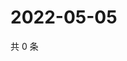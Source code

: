 # 2022-05-05

共 0 条

<!-- BEGIN WEIBO -->
<!-- 最后更新时间 Thu May 05 2022 02:19:19 GMT+0800 (China Standard Time) -->

<!-- END WEIBO -->
